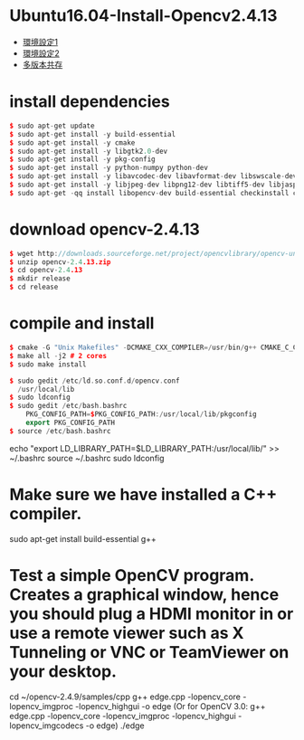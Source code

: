 # Ubuntu16.04-Install-Opencv2.4.13

- [環境設定1](http://blog.csdn.net/woainishifu/article/details/77449373)
- [環境設定2](http://blog.csdn.net/TKchengzi/article/details/52939526)
- [多版本共存](http://www.linuxdiyf.com/linux/30865.html)



# install dependencies
```C++
$ sudo apt-get update
$ sudo apt-get install -y build-essential
$ sudo apt-get install -y cmake
$ sudo apt-get install -y libgtk2.0-dev
$ sudo apt-get install -y pkg-config
$ sudo apt-get install -y python-numpy python-dev
$ sudo apt-get install -y libavcodec-dev libavformat-dev libswscale-dev
$ sudo apt-get install -y libjpeg-dev libpng12-dev libtiff5-dev libjasper-dev
$ sudo apt-get -qq install libopencv-dev build-essential checkinstall cmake pkg-config yasm libjpeg-dev libjasper-dev libavcodec-dev libavformat-dev libswscale-dev libdc1394-22-dev libxine2 libgstreamer0.10-dev libgstreamer-plugins-base0.10-dev libv4l-dev python-dev python-numpy libtbb-dev libqt4-dev libgtk2.0-dev libmp3lame-dev libopencore-amrnb-dev libopencore-amrwb-dev libtheora-dev libvorbis-dev libxvidcore-dev x264 v4l-utils
```

# download opencv-2.4.13
```C++
$ wget http://downloads.sourceforge.net/project/opencvlibrary/opencv-unix/2.4.13/opencv-2.4.13.zip
$ unzip opencv-2.4.13.zip
$ cd opencv-2.4.13
$ mkdir release
$ cd release
```


# compile and install
```C++
$ cmake -G "Unix Makefiles" -DCMAKE_CXX_COMPILER=/usr/bin/g++ CMAKE_C_COMPILER=/usr/bin/gcc -DCMAKE_BUILD_TYPE=RELEASE -DCMAKE_INSTALL_PREFIX=/usr/local -DWITH_TBB=ON -DBUILD_NEW_PYTHON_SUPPORT=ON -DWITH_V4L=ON -DINSTALL_C_EXAMPLES=ON -DINSTALL_PYTHON_EXAMPLES=ON -DBUILD_EXAMPLES=ON -DWITH_QT=ON -DWITH_OPENGL=ON -DBUILD_FAT_JAVA_LIB=ON -DINSTALL_TO_MANGLED_PATHS=ON -DINSTALL_CREATE_DISTRIB=ON -DINSTALL_TESTS=ON -DENABLE_FAST_MATH=ON -DWITH_IMAGEIO=ON -DBUILD_SHARED_LIBS=OFF -DWITH_GSTREAMER=ON ..
$ make all -j2 # 2 cores
$ sudo make install
```


```C++
$ sudo gedit /etc/ld.so.conf.d/opencv.conf
  /usr/local/lib  
$ sudo ldconfig 
$ sudo gedit /etc/bash.bashrc 
    PKG_CONFIG_PATH=$PKG_CONFIG_PATH:/usr/local/lib/pkgconfig  
    export PKG_CONFIG_PATH  
$ source /etc/bash.bashrc 
```

echo "export LD_LIBRARY_PATH=$LD_LIBRARY_PATH:/usr/local/lib/" >> ~/.bashrc
source ~/.bashrc
sudo ldconfig


# Make sure we have installed a C++ compiler.
sudo apt-get install build-essential g++
# Test a simple OpenCV program. Creates a graphical window, hence you should plug a HDMI monitor in or use a remote viewer such as X Tunneling or VNC or TeamViewer on your desktop.
cd ~/opencv-2.4.9/samples/cpp
g++ edge.cpp -lopencv_core -lopencv_imgproc -lopencv_highgui -o edge
(Or for OpenCV 3.0: g++ edge.cpp -lopencv_core -lopencv_imgproc -lopencv_highgui -lopencv_imgcodecs -o edge)
./edge


